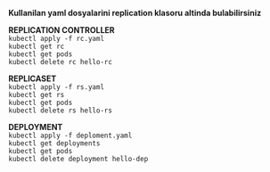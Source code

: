 **Kullanilan yaml dosyalarini replication klasoru altinda bulabilirsiniz**  

**REPLICATION CONTROLLER**  
```kubectl apply -f rc.yaml```  
```kubectl get rc```  
```kubectl get pods```  
```kubectl delete rc hello-rc```  

**REPLICASET**  
```kubectl apply -f rs.yaml```  
```kubectl get rs```  
```kubectl get pods```  
```kubectl delete rs hello-rs```  

**DEPLOYMENT**  
```kubectl apply -f deploment.yaml```  
```kubectl get deployments```  
```kubectl get pods```  
```kubectl delete deployment hello-dep```  
